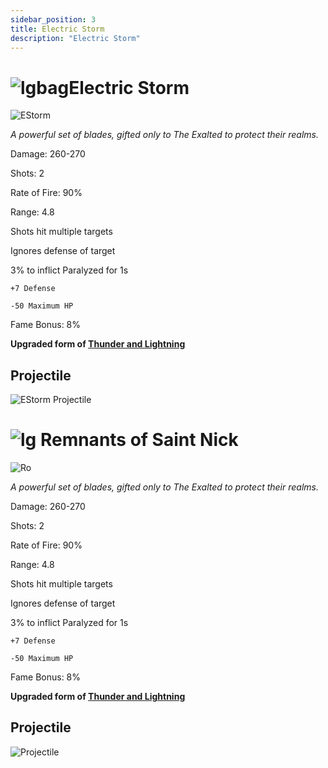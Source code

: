 ```yaml
---
sidebar_position: 3
title: Electric Storm
description: "Electric Storm"
---
```



<Tabs>
  <TabItem value="Electric Storm" label="Electric Storm" default>

# ![lgbag](https://cdn.discordapp.com/attachments/1026159786313650256/1045193424116133948/Legendary_Bag.png)Electric Storm

![EStorm](https://cdn.discordapp.com/attachments/1187552567295758487/1187555997401755658/Electric_Storm.png?ex=659750b5&is=6584dbb5&hm=5a55732112255b231e1aa16dd41bee509396606be9b2deb106bab63e532f9c12&)

<i>A powerful set of blades, gifted only to The Exalted to protect their realms.</i>

Damage: 260-270

Shots: 2

Rate of Fire: 90% 

Range: 4.8

Shots hit multiple targets

Ignores defense of target

3% to inflict Paralyzed for 1s

    +7 Defense

    -50 Maximum HP

Fame Bonus: 8%

**Upgraded form of [Thunder and Lightning](https://wiki.valorserver.com/docs/items/weapons/blades/ut/Thunder_and_Lightning)**

## Projectile

![EStorm Projectile](https://cdn.discordapp.com/attachments/1160376179996496013/1170803376464859206/thunder.gif?ex=6591bd9d&is=657f489d&hm=a6351a1241e44640a6dd8c698392447dd8e60f82a70c0099d806679760d020b9&)


  </TabItem>
  <TabItem value="Remnant of Saint Nick" label="Remnants of Saint Nick">
      
#  ![lg](https://cdn.discordapp.com/attachments/1026159786313650256/1045193424116133948/Legendary_Bag.png)  Remnants of Saint Nick

![Ro](https://cdn.discordapp.com/attachments/1187552567295758487/1187561021724966993/Remnants_of_Saint_Nick.png?ex=65975563&is=6584e063&hm=96d6cf1fce33eb0e73c031a1182fef97a0a930679153aac8d802a92525438b10&)

<i>A powerful set of blades, gifted only to The Exalted to protect their realms.</i>

Damage: 260-270

Shots: 2

Rate of Fire: 90% 

Range: 4.8

Shots hit multiple targets

Ignores defense of target

3% to inflict Paralyzed for 1s

    +7 Defense

    -50 Maximum HP

Fame Bonus: 8%

**Upgraded form of [Thunder and Lightning](https://wiki.valorserver.com/docs/items/weapons/blades/ut/Thunder_and_Lightning)**

## Projectile

![Projectile](https://cdn.discordapp.com/attachments/1160376179996496013/1187560584158380032/normal_ar_blade.gif?ex=659754fb&is=6584dffb&hm=f63f7aa60bdbf229a1c7bd9cfcf7867bd381e77c1611d647f53885494f0f58b6&)

  </TabItem>
</Tabs>
